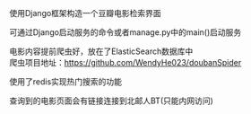 

使用Django框架构造一个豆瓣电影检索界面  

可通过Django启动服务的命令或者manage.py中的main()启动服务  

电影内容提前爬虫好，放在了ElasticSearch数据库中  
爬虫项目地址：https://github.com/WendyHe023/doubanSpider

使用了redis实现热门搜索的功能

查询到的电影页面会有链接连接到北邮人BT(只能内网访问)
